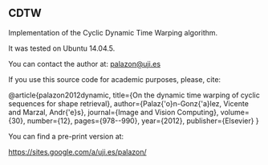 
CDTW
----

Implementation of the Cyclic Dynamic Time Warping algorithm.


It was tested on Ubuntu 14.04.5.


You can contact the author at:
palazon@uji.es


If you use this source code for academic purposes, please, cite:

@article{palazon2012dynamic,
  title={On the dynamic time warping of cyclic sequences for shape retrieval},
  author={Palaz{\'o}n-Gonz{\'a}lez, Vicente and Marzal, Andr{\'e}s},
  journal={Image and Vision Computing},
  volume={30},
  number={12},
  pages={978--990},
  year={2012},
  publisher={Elsevier}
}


You can find a pre-print version at:

https://sites.google.com/a/uji.es/palazon/

